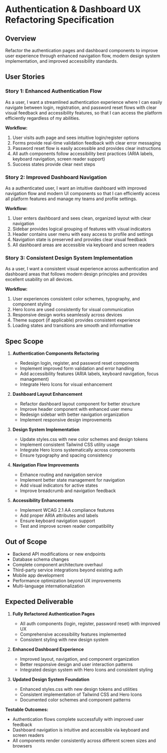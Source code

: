 # Authentication & Dashboard UX Refactoring Specification

## Overview
Refactor the authentication pages and dashboard components to improve user experience through enhanced navigation flow, modern design system implementation, and improved accessibility standards.

## User Stories

### Story 1: Enhanced Authentication Flow
As a user, I want a streamlined authentication experience where I can easily navigate between login, registration, and password reset flows with clear visual feedback and accessibility features, so that I can access the platform efficiently regardless of my abilities.

**Workflow:**
1. User visits auth page and sees intuitive login/register options
2. Forms provide real-time validation feedback with clear error messaging
3. Password reset flow is easily accessible and provides clear instructions
4. All auth components follow accessibility best practices (ARIA labels, keyboard navigation, screen reader support)
5. Success states provide clear next steps

### Story 2: Improved Dashboard Navigation
As a authenticated user, I want an intuitive dashboard with improved navigation flow and modern UI components so that I can efficiently access all platform features and manage my teams and profile settings.

**Workflow:**
1. User enters dashboard and sees clean, organized layout with clear navigation
2. Sidebar provides logical grouping of features with visual indicators
3. Header contains user menu with easy access to profile and settings
4. Navigation state is preserved and provides clear visual feedback
5. All dashboard areas are accessible via keyboard and screen readers

### Story 3: Consistent Design System Implementation
As a user, I want a consistent visual experience across authentication and dashboard areas that follows modern design principles and provides excellent usability on all devices.

**Workflow:**
1. User experiences consistent color schemes, typography, and component styling
2. Hero Icons are used consistently for visual communication
3. Responsive design works seamlessly across devices
4. Theme support (if applicable) provides consistent experience
5. Loading states and transitions are smooth and informative

## Spec Scope

1. **Authentication Components Refactoring**
   - Redesign login, register, and password reset components
   - Implement improved form validation and error handling
   - Add accessibility features (ARIA labels, keyboard navigation, focus management)
   - Integrate Hero Icons for visual enhancement

2. **Dashboard Layout Enhancement**
   - Refactor dashboard layout component for better structure
   - Improve header component with enhanced user menu
   - Redesign sidebar with better navigation organization
   - Implement responsive design improvements

3. **Design System Implementation**
   - Update styles.css with new color schemes and design tokens
   - Implement consistent Tailwind CSS utility usage
   - Integrate Hero Icons systematically across components
   - Ensure typography and spacing consistency

4. **Navigation Flow Improvements**
   - Enhance routing and navigation service
   - Implement better state management for navigation
   - Add visual indicators for active states
   - Improve breadcrumb and navigation feedback

5. **Accessibility Enhancements**
   - Implement WCAG 2.1 AA compliance features
   - Add proper ARIA attributes and labels
   - Ensure keyboard navigation support
   - Test and improve screen reader compatibility

## Out of Scope

- Backend API modifications or new endpoints
- Database schema changes
- Complete component architecture overhaul
- Third-party service integrations beyond existing auth
- Mobile app development
- Performance optimization beyond UX improvements
- Multi-language internationalization

## Expected Deliverable

1. **Fully Refactored Authentication Pages**
   - All auth components (login, register, password reset) with improved UX
   - Comprehensive accessibility features implemented
   - Consistent styling with new design system

2. **Enhanced Dashboard Experience**
   - Improved layout, navigation, and component organization
   - Better responsive design and user interaction patterns
   - Integrated design system with Hero Icons and consistent styling

3. **Updated Design System Foundation**
   - Enhanced styles.css with new design tokens and utilities
   - Consistent implementation of Tailwind CSS and Hero Icons
   - Documented color schemes and component patterns

**Testable Outcomes:**
- Authentication flows complete successfully with improved user feedback
- Dashboard navigation is intuitive and accessible via keyboard and screen readers
- All components render consistently across different screen sizes and browsers